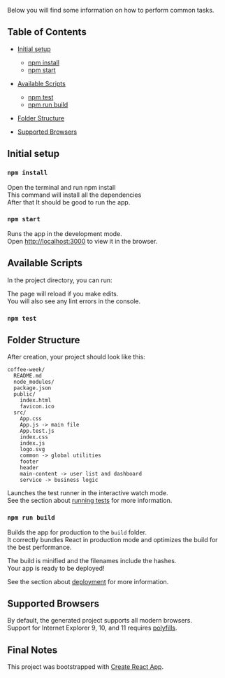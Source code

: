 

Below you will find some information on how to perform common tasks.<br>


## Table of Contents
- [Initial setup](#inicial-setup)

  - [npm install](#npm-install)
  - [npm start](#npm-start)
  
- [Available Scripts](#available-scripts)

  - [npm test](#npm-test)
  - [npm run build](#npm-run-build)
- [Folder Structure](#folder-structure)
- [Supported Browsers](#supported-browsers)

## Initial setup

### `npm install`

Open the terminal and run npm install<br>
This command will install all the dependencies <br>
After that It should be good to run the app.<br>

### `npm start`

Runs the app in the development mode.<br>
Open [http://localhost:3000](http://localhost:3000) to view it in the browser.

## Available Scripts

In the project directory, you can run:


The page will reload if you make edits.<br>
You will also see any lint errors in the console.

### `npm test`

## Folder Structure

After creation, your project should look like this:

```
coffee-week/
  README.md
  node_modules/
  package.json
  public/
    index.html
    favicon.ico
  src/
    App.css
    App.js -> main file
    App.test.js
    index.css
    index.js
    logo.svg
    common -> global utilities
    footer
    header
    main-content -> user list and dashboard
    service -> business logic
```

Launches the test runner in the interactive watch mode.<br>
See the section about [running tests](#running-tests) for more information.

### `npm run build`

Builds the app for production to the `build` folder.<br>
It correctly bundles React in production mode and optimizes the build for the best performance.

The build is minified and the filenames include the hashes.<br>
Your app is ready to be deployed!

See the section about [deployment](#deployment) for more information.

## Supported Browsers

By default, the generated project supports all modern browsers.<br>
Support for Internet Explorer 9, 10, and 11 requires [polyfills](https://github.com/facebook/create-react-app/blob/master/packages/react-app-polyfill/README.md).


## Final Notes
This project was bootstrapped with [Create React App](https://github.com/facebook/create-react-app).

